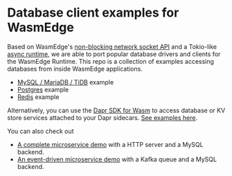 # Database client examples for WasmEdge

Based on WasmEdge's [non-blocking network socket API](https://wasmedge.org/book/en/dev/rust/networking-nonblocking.html) and a Tokio-like [async runtime](https://github.com/WasmEdge/tokio_wasi), 
we are able to port popular database drivers and clients for the WasmEdge Runtime. This repo is a collection of examples accessing databases from inside WasmEdge applications.

* [MySQL / MariaDB / TiDB](mysql_async/) example
* [Postgres](postgres/) example
* [Redis](redis/) example

Alternatively, you can use the [Dapr SDK for Wasm](https://github.com/second-state/dapr-sdk-wasi) to access database or KV store services attached to your Dapr sidecars. [See examples here](https://github.com/second-state/dapr-wasm).

You can also check out 

* [A complete microservice demo](https://github.com/second-state/microservice-rust-mysql) with a HTTP server and a MySQL backend.
* [An event-driven microservice demo](https://github.com/docker/awesome-compose/tree/master/wasmedge-kafka-mysql) with a Kafka queue and a MySQL backend.

